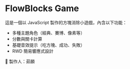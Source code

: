 # FlowBlocks Game

這是一個以 JavaScript 製作的方塊消除小遊戲，內含以下功能：

- 多種主題角色（經典、賽博、像素等）
- 分數與關卡計算
- 基礎音效提示（吃方塊、成功、失敗）
- RWD 簡易響應式設計

🔗 製作人：茹願
